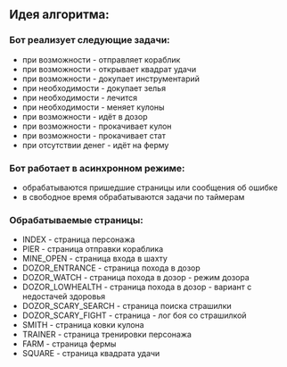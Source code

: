 ## Идея алгоритма: ##
### Бот реализует следующие задачи: ###
  * при возможности - отправляет кораблик
  * при возможности - открывает квадрат удачи
  * при возможности - докупает инструментарий
  * при необходимости - докупает зелья
  * при необходимости - лечится
  * при необходимости - меняет кулоны
  * при возможности - идёт в дозор
  * при возможности - прокачивает кулон
  * при возможности - прокачивает стат
  * при отсутствии денег - идёт на ферму

### Бот работает в асинхронном режиме: ###
  * обрабатываются пришедшие страницы или сообщения об ошибке
  * в свободное время обрабатываются задачи по таймерам

### Обрабатываемые страницы: ###
  * INDEX - страница персонажа
  * PIER - страница отправки кораблика
  * MINE\_OPEN - страница входа в шахту
  * DOZOR\_ENTRANCE - страница похода в дозор
  * DOZOR\_WATCH - страница похода в дозор - режим дозора
  * DOZOR\_LOWHEALTH - страница похода в дозор - вариант с недостачей здоровья
  * DOZOR\_SCARY\_SEARCH - страница поиска страшилки
  * DOZOR\_SCARY\_FIGHT - страница - лог боя со страшилкой
  * SMITH - страница ковки кулона
  * TRAINER - страница тренировки персонажа
  * FARM - страница фермы
  * SQUARE - страница квадрата удачи